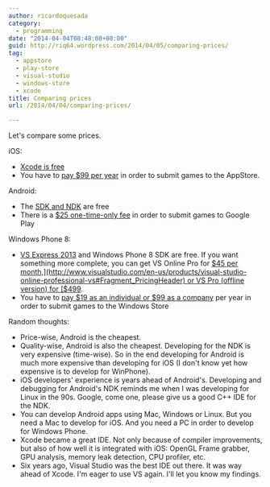 ```yaml
---
author: ricardoquesada
category:
  - programming
date: "2014-04-04T08:48:08+00:00"
guid: http://riq64.wordpress.com/2014/04/05/comparing-prices/
tag:
  - appstore
  - play-store
  - visual-studio
  - windows-store
  - xcode
title: Comparing prices
url: /2014/04/04/comparing-prices/

---
```

Let's compare some prices.

iOS:

- [Xcode is free](https://itunes.apple.com/us/app/xcode/id497799835?mt=12)
- You have to [pay $99 per year](https://developer.apple.com/programs/ios/) in order to submit games to the AppStore.

Android:

- The [SDK and NDK](https://developer.android.com/sdk/index.html) are free
- There is a [$25 one-time-only fee](https://support.google.com/googleplay/android-developer/answer/113468?hl=en) in order to submit games to Google Play

Windows Phone 8:

- [VS Express 2013](https://dev.windowsphone.com/en-us/downloadsdk) and Windows Phone 8 SDK are free. If you want something more complete, you can get VS Online Pro for [$45 per month,](http://www.visualstudio.com/en-us/products/visual-studio-online-professional-vs#Fragment_PricingHeader) or VS Pro (offline version) for [$499](http://www.microsoftstore.com/store/msusa/en_US/pdp/Visual-Studio-Professional-2013/productID.284832200).
- You have to [pay $19 as an individual or $99 as a company](https://dev.windowsphone.com/en-us/join) per year in order to submit games to the Windows Store

Random thoughts:

- Price-wise, Android is the cheapest.
- Quality-wise, Android is also the cheapest. Developing for the NDK is very expensive (time-wise). So in the end developing for Android is much more expensive than developing for iOS (I don't know yet how expensive is to develop for WinPhone).
- iOS developers' experience is years ahead of Android's. Developing and debugging for Android's NDK reminds me when I was developing for Linux in the 90s. Google, come one, please give us a good C++ IDE for the NDK.
- You can develop Android apps using Mac, Windows or Linux. But you need a Mac to develop for iOS. And you need a PC in order to develop for Windows Phone.
- Xcode became a great IDE. Not only because of compiler improvements, but also of how well it is integrated with iOS: OpenGL Frame grabber, GPU analysis, memory leak detection, CPU profiler, etc.
- Six years ago, Visual Studio was the best IDE out there. It was way ahead of Xcode. I'm eager to use VS again. I'll let you know my findings.

